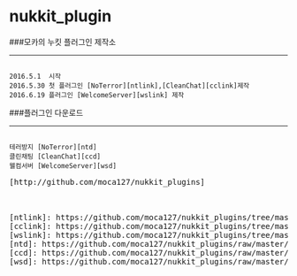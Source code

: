 # nukkit_plugin
###모카의 누킷 플러그인 제작소
_______________________________
 <pre><code>
2016.5.1  시작
2016.5.30 첫 플러그인 [NoTerror][ntlink],[CleanChat][cclink]제작
2016.6.19 플러그인 [WelcomeServer][wslink] 제작
</code></pre>
###플러그인 다운로드
________________
<pre><code>
테러방지 [NoTerror][ntd]
클린채팅 [CleanChat][ccd]
웰컴서버 [WelcomeServer][wsd]
</code><pre>
<Link>[http://github.com/moca127/nukkit_plugins]



[ntlink]: https://github.com/moca127/nukkit_plugins/tree/master/NoTerror
[cclink]: https://github.com/moca127/nukkit_plugins/tree/master/CleanChat
[wslink]: https://github.com/moca127/nukkit_plugins/tree/master/WelcomeServer
[ntd]: https://github.com/moca127/nukkit_plugins/raw/master/NoTerror/SNAPSHOT/NoTerror-1.0-SNAPSHOT.jar
[ccd]: https://github.com/moca127/nukkit_plugins/raw/master/CleanChat/SNAPSHOT/CleanChat-1.0-SNAPSHOT.jar
[wsd]: https://github.com/moca127/nukkit_plugins/raw/master/WelcomeServer/SNAPSHOT/WelcomeServer-1.0.0-SNAPSHOT.jar
